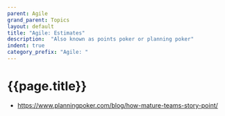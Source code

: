 ```yaml
---
parent: Agile
grand_parent: Topics
layout: default
title: "Agile: Estimates"
description:  "Also known as points poker or planning poker"
indent: true
category_prefix: "Agile: "
---
```


# {{page.title}}


* <https://www.planningpoker.com/blog/how-mature-teams-story-point/>

